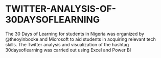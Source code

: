 # TWITTER-ANALYSIS-OF-30DAYSOFLEARNING
The 30 Days of Learning for students in Nigeria was organized by @theoyinbooke and Microsoft to aid students in acquiring relevant tech skills. The Twitter analysis and visualization of the hashtag 30daysoflearning was carried out using Excel and Power BI

